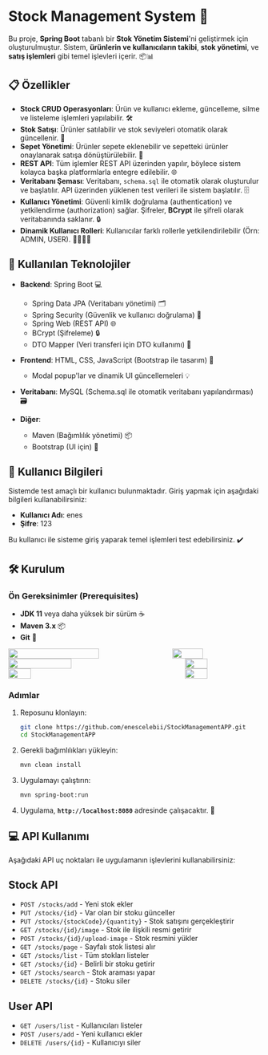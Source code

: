 # Stock Management System 🚀

Bu proje, **Spring Boot** tabanlı bir **Stok Yönetim Sistemi**'ni geliştirmek için oluşturulmuştur. Sistem, **ürünlerin ve kullanıcıların takibi**, **stok yönetimi**, ve **satış işlemleri** gibi temel işlevleri içerir. 📦📊

## 📋 Özellikler

- **Stock CRUD Operasyonları**: Ürün ve kullanıcı ekleme, güncelleme, silme ve listeleme işlemleri yapılabilir. 🛠️
- **Stok Satışı**: Ürünler satılabilir ve stok seviyeleri otomatik olarak güncellenir. 💸
- **Sepet Yönetimi**: Ürünler sepete eklenebilir ve sepetteki ürünler onaylanarak satışa dönüştürülebilir. 🛒
- **REST API**: Tüm işlemler REST API üzerinden yapılır, böylece sistem kolayca başka platformlarla entegre edilebilir. 🌐
- **Veritabanı Şeması**: Veritabanı, `schema.sql` ile otomatik olarak oluşturulur ve başlatılır. API üzerinden yüklenen test verileri ile sistem başlatılır. 🗄️
- **Kullanıcı Yönetimi**: Güvenli kimlik doğrulama (authentication) ve yetkilendirme (authorization) sağlar. Şifreler, **BCrypt** ile şifreli olarak veritabanında saklanır. 🔒
- **Dinamik Kullanıcı Rolleri**: Kullanıcılar farklı rollerle yetkilendirilebilir (Örn: ADMIN, USER). 👩‍💻👨‍💻

## 🔧 Kullanılan Teknolojiler

- **Backend**: Spring Boot 💻
  - Spring Data JPA (Veritabanı yönetimi) 🗂️
  - Spring Security (Güvenlik ve kullanıcı doğrulama) 🔑
  - Spring Web (REST API) 🌐
  - BCrypt (Şifreleme) 🔒
  - DTO Mapper (Veri transferi için DTO kullanımı) 📝
  
- **Frontend**: HTML, CSS, JavaScript (Bootstrap ile tasarım) 🎨
  - Modal popup'lar ve dinamik UI güncellemeleri 💡
  
- **Veritabanı**: MySQL (Schema.sql ile otomatik veritabanı yapılandırması) 🗃️
  
- **Diğer**:
  - Maven (Bağımlılık yönetimi) 📦
  - Bootstrap (UI için) 🎨

## 👤 Kullanıcı Bilgileri

Sistemde test amaçlı bir kullanıcı bulunmaktadır. Giriş yapmak için aşağıdaki bilgileri kullanabilirsiniz:

- **Kullanıcı Adı**: enes
- **Şifre**: 123

Bu kullanıcı ile sisteme giriş yaparak temel işlemleri test edebilirsiniz. ✔️

## 🛠️ Kurulum

### Ön Gereksinimler (Prerequisites)

- **JDK 11** veya daha yüksek bir sürüm ☕
- **Maven 3.x** 📦
- **Git** 🧳
<div style="display: flex; justify-content: space-between;">
  <img src="https://github.com/user-attachments/assets/db389eb9-d455-4d11-a956-148b3b810e06" width="60%" />
  <img src="https://github.com/user-attachments/assets/3123637b-897c-43b0-8c13-f8ffac69aca7" width="35%" />
  
</div>
  
<div style="display: flex; justify-content: space-between;">
  <img src="https://github.com/user-attachments/assets/94bd052b-5f7b-4ba8-be09-aaa7d32a018f" width="50%" />
  <img src="https://github.com/user-attachments/assets/544f0aaa-6ada-40ef-94cc-ab1d463f153e" width="30%" />
  
</div>
<div style="display: flex; justify-content: space-between;">
  <img src="https://github.com/user-attachments/assets/c1cbd674-ae7c-49d2-afcb-a210c8f373a8" width="30%" />
  <img src="https://github.com/user-attachments/assets/7662e395-eebe-4fab-ac1a-55108a4f5d3c" width="30%" />
</div>

### Adımlar

1. Reposunu klonlayın:
   ```bash
   git clone https://github.com/enescelebii/StockManagementAPP.git
   cd StockManagementAPP
   ```

2. Gerekli bağımlılıkları yükleyin:
   ```bash
   mvn clean install
   ```

3. Uygulamayı çalıştırın:
   ```bash
   mvn spring-boot:run
   ```

4. Uygulama, **`http://localhost:8080`** adresinde çalışacaktır. 🎉

## 💻 API Kullanımı

Aşağıdaki API uç noktaları ile uygulamanın işlevlerini kullanabilirsiniz:

## Stock API

- `POST /stocks/add` - Yeni stok ekler
- `PUT /stocks/{id}` - Var olan bir stoku günceller
- `PUT /stocks/{stockCode}/{quantity}` - Stok satışını gerçekleştirir
- `GET /stocks/{id}/image` - Stok ile ilişkili resmi getirir
- `POST /stocks/{id}/upload-image` - Stok resmini yükler
- `GET /stocks/page` - Sayfalı stok listesi alır
- `GET /stocks/list` - Tüm stokları listeler
- `GET /stocks/{id}` - Belirli bir stoku getirir
- `GET /stocks/search` - Stok araması yapar
- `DELETE /stocks/{id}` - Stoku siler

## User API

- `GET /users/list` - Kullanıcıları listeler
- `POST /users/add` - Yeni kullanıcı ekler
- `DELETE /users/{id}` - Kullanıcıyı siler
